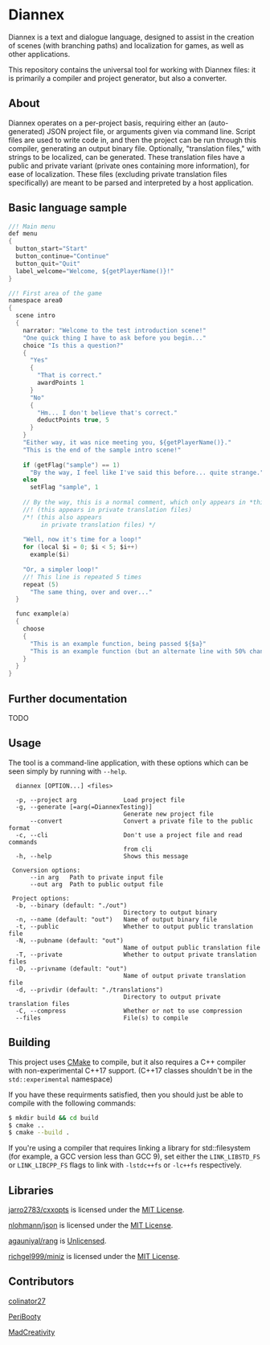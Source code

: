 # Diannex
Diannex is a text and dialogue language, designed to assist in the creation of scenes (with branching paths) and localization for games, as well as other applications.

This repository contains the universal tool for working with Diannex files: it is primarily a compiler and project generator, but also a converter.
  
## About
Diannex operates on a per-project basis, requiring either an (auto-generated) JSON project file, or arguments given via command line. Script files are used to write code in, and then the project can be run through this compiler, generating an output binary file. Optionally, "translation files," with strings to be localized, can be generated. These translation files have a public and private variant (private ones containing more information), for ease of localization. These files (excluding private translation files specifically) are meant to be parsed and interpreted by a host application.

## Basic language sample
```c
//! Main menu
def menu
{
  button_start="Start"
  button_continue="Continue"
  button_quit="Quit"
  label_welcome="Welcome, ${getPlayerName()}!"
}

//! First area of the game
namespace area0
{
  scene intro
  {
    narrator: "Welcome to the test introduction scene!"
    "One quick thing I have to ask before you begin..."
    choice "Is this a question?"
    {
      "Yes"
      {
        "That is correct."
        awardPoints 1
      }
      "No"
      {
        "Hm... I don't believe that's correct."
        deductPoints true, 5
      }
    }
    "Either way, it was nice meeting you, ${getPlayerName()}."
    "This is the end of the sample intro scene!"
    
    if (getFlag("sample") == 1)
      "By the way, I feel like I've said this before... quite strange."
    else
      setFlag "sample", 1
      
    // By the way, this is a normal comment, which only appears in *this* code, and never in a private translation file
    //! (this appears in private translation files)
    /*! (this also appears
         in private translation files) */
    
    "Well, now it's time for a loop!"
    for (local $i = 0; $i < 5; $i++)
      example($i)
    
    "Or, a simpler loop!"
    //! This line is repeated 5 times
    repeat (5)
      "The same thing, over and over..."
  }

  func example(a)
  {
    choose
    {
      "This is an example function, being passed ${$a}"
      "This is an example function (but an alternate line with 50% chance), being passed ${$a}"
    }
  }
}
```

## Further documentation
TODO

## Usage
The tool is a command-line application, with these options which can be seen simply by running with `--help`.
```
  diannex [OPTION...] <files>

  -p, --project arg             Load project file
  -g, --generate [=arg(=DiannexTesting)]
                                Generate new project file
      --convert                 Convert a private file to the public format
  -c, --cli                     Don't use a project file and read commands
                                from cli
  -h, --help                    Shows this message

 Conversion options:
      --in arg   Path to private input file
      --out arg  Path to public output file

 Project options:
  -b, --binary (default: "./out")
                                Directory to output binary
  -n, --name (default: "out")   Name of output binary file
  -t, --public                  Whether to output public translation file
  -N, --pubname (default: "out")
                                Name of output public translation file
  -T, --private                 Whether to output private translation files
  -D, --privname (default: "out")
                                Name of output private translation file
  -d, --privdir (default: "./translations")
                                Directory to output private translation files
  -C, --compress                Whether or not to use compression
  --files                       File(s) to compile
  ```
  
## Building
This project uses [CMake](https://cmake.org/) to compile, but it also requires a C++ compiler with non-experimental C++17 support. (C++17 classes shouldn't be in the `std::experimental` namespace)

If you have these requirments satisfied, then you should just be able to compile with the following commands:
```zsh
$ mkdir build && cd build
$ cmake ..
$ cmake --build .
```

If you're using a compiler that requires linking a library for std::filesystem (for example, a GCC version less than GCC 9), set either the `LINK_LIBSTD_FS` or `LINK_LIBCPP_FS` flags to link with `-lstdc++fs` or `-lc++fs` respectively.

## Libraries
[jarro2783/cxxopts](https://github.com/jarro2783/cxxopts) is licensed under the [MIT License](https://github.com/jarro2783/cxxopts/blob/master/LICENSE).

[nlohmann/json](https://github.com/nlohmann/json) is licensed under the [MIT License](https://github.com/nlohmann/json/blob/develop/LICENSE.MIT).

[agauniyal/rang](https://github.com/agauniyal/rang) is [Unlicensed](https://github.com/agauniyal/rang/blob/master/LICENSE).

[richgel999/miniz](https://github.com/richgel999/miniz) is licensed under the [MIT License](https://github.com/richgel999/miniz/blob/master/LICENSE).

## Contributors
[colinator27](https://github.com/colinator27)

[PeriBooty](https://github.com/PeriBooty)

[MadCreativity](https://github.com/aam051102)
